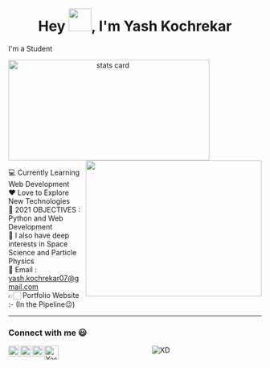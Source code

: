 <h1 align="center">Hey <img src="https://raw.githubusercontent.com/nixin72/nixin72/master/wave.gif"
         height="45"
         width="45" />, I'm Yash Kochrekar</h1

## I'm a Student

<p>
<a align= "center" href="https://github.com/Yash-Kochrekar">
  <img alt= "stats card" height="200px" width="400" src="https://github-readme-stats.vercel.app/api?username=Yash-Kochrekar&theme=blue-green&show_icons=true&count_private=true" />
  <img align="right" height="270px" width="350" src="https://media.giphy.com/media/gh0RRgkTXedvF0pDc0/giphy.gif" /> </a>

</p>

<p>
💻 Currently Learning Web Development<br>
❤ Love to Explore New Technologies<br>
🚀 2021 OBJECTIVES : Python and Web Development<br>
🌌 I also have deep interests in Space Science and Particle Physics<br>
📧 Email : <a href="https://yash.kochrekar07@gamil.com/">yash.kochrekar07@gmail.com</a><br>
👉🏻 Portfolio Website :- (In the Pipeline😉)<br>
</p>
   
---
         
### Connect with me :smiley:
<a href="https://twitter.com/yash_kochrekar">
  <img align="left" alt="Yash kochrekar Twitter" width="21px" src="https://github.com/Yash-Kochrekar/Yash-Kochrekar/blob/main/img/twitter.jpg" />
</a>         
         
<a href="https://www.instagram.com/yash_k.7/">
  <img align="left" alt="Yash Kochrekar Instagram" width="21px" src="https://github.com/Yash-Kochrekar/Yash-Kochrekar/blob/main/img/instagram.png" />
</a>

<a href="https://www.chess.com/member/yash_kochrekar">
  <img align="left" alt="Yash Kochrekar Chess" width="21px" src="https://github.com/Yash-Kochrekar/Yash-Kochrekar/blob/main/img/chess.png" />
</a>


<a href="https://github.com/Yash-Kochrekar">
  <img align="left" alt="Yash Kochrekar Chess" width="28px" src="https://github.com/Yash-Kochrekar/Yash-Kochrekar/blob/main/img/github.png" />
</a>
         
<p align="center">
  <img src="https://github.com/Yash-Kochrekar/Yash-Kochrekar/blob/main/img/github-user-contribution.svg" alt="XD"></center>
</p>         




<!-- 
- 💻 Currently Learning Web Development
- ❤ Love to Explore New Technologies
- 🚀 2021 OBJECTIVES : Python and Web Development
- 🌌 I also have deep interests in Space Science and Particle Physics
- 📧 Email : ***yash.kochrekar07@gamil.com***
- 👉🏻 Portfolio Website :- (COMING SOON 😉)
 -->
<!---
Yash-Kochrekar/Yash-Kochrekar is a ✨ special ✨ repository because its `README.md` (this file) appears on your GitHub profile.
You can click the Preview link to take a look at your changes.
--->
